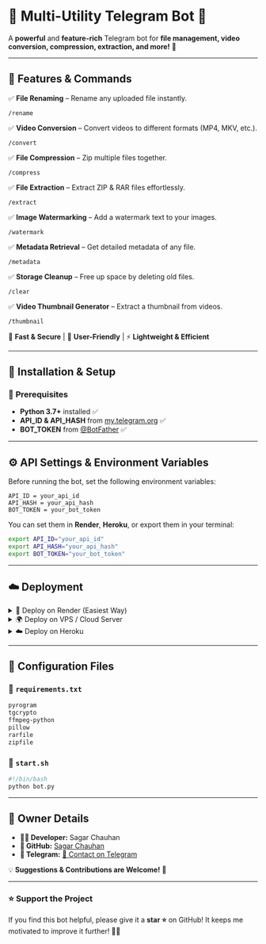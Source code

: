 # 🚀 Multi-Utility Telegram Bot 🤖

A **powerful** and **feature-rich** Telegram bot for **file management, video conversion, compression, extraction, and more!** 🎯

---

## 🌟 Features & Commands

✅ **File Renaming** – Rename any uploaded file instantly.  
   ```
   /rename
   ```
✅ **Video Conversion** – Convert videos to different formats (MP4, MKV, etc.).  
   ```
   /convert
   ```
✅ **File Compression** – Zip multiple files together.  
   ```
   /compress
   ```
✅ **File Extraction** – Extract ZIP & RAR files effortlessly.  
   ```
   /extract
   ```
✅ **Image Watermarking** – Add a watermark text to your images.  
   ```
   /watermark
   ```
✅ **Metadata Retrieval** – Get detailed metadata of any file.  
   ```
   /metadata
   ```
✅ **Storage Cleanup** – Free up space by deleting old files.  
   ```
   /clear
   ```
✅ **Video Thumbnail Generator** – Extract a thumbnail from videos.  
   ```
   /thumbnail
   ```

🚀 **Fast & Secure** | 🎨 **User-Friendly** | ⚡ **Lightweight & Efficient**

---

## 🔧 Installation & Setup

### 📌 **Prerequisites**
- **Python 3.7+** installed ✅
- **API_ID & API_HASH** from [my.telegram.org](https://my.telegram.org/apps) ✅
- **BOT_TOKEN** from [@BotFather](https://t.me/BotFather) ✅

---

## ⚙️ API Settings & Environment Variables

Before running the bot, set the following environment variables:

```
API_ID = your_api_id
API_HASH = your_api_hash
BOT_TOKEN = your_bot_token
```

You can set them in **Render**, **Heroku**, or export them in your terminal:

```bash
export API_ID="your_api_id"
export API_HASH="your_api_hash"
export BOT_TOKEN="your_bot_token"
```

---

## ☁️ Deployment

<details>
<summary>🚀 Deploy on Render (Easiest Way)</summary>

1️⃣ Fork this repository & edit `bot.py` with your API credentials.  
2️⃣ Push your changes to GitHub.  
3️⃣ Create a **Render Web Service** and link your GitHub repository.  
4️⃣ Set the **Start Command** to:
   ```bash
   bash start.sh
   ```
5️⃣ Deploy & enjoy your bot! 🎉

</details>

<details>
<summary>🌍 Deploy on VPS / Cloud Server</summary>

1️⃣ Install required packages:
   ```bash
   sudo apt update && sudo apt install python3 ffmpeg zip unzip -y
   ```
2️⃣ Clone the repo:
   ```bash
   git clone https://github.com/sagarchauhansk/YourRepoName.git
   ```
3️⃣ Go inside the folder:
   ```bash
   cd YourRepoName
   ```
4️⃣ Install dependencies:
   ```bash
   pip install -r requirements.txt
   ```
5️⃣ Run the bot:
   ```bash
   python bot.py
   ```

</details>

<details>
<summary>☁️ Deploy on Heroku</summary>

1️⃣ Install Heroku CLI & login:
   ```bash
   heroku login
   ```
2️⃣ Create a new Heroku app:
   ```bash
   heroku create your-app-name
   ```
3️⃣ Add a Git remote:
   ```bash
   heroku git:remote -a your-app-name
   ```
4️⃣ Push the code to Heroku:
   ```bash
   git push heroku main
   ```
5️⃣ Set required environment variables in Heroku dashboard.  
6️⃣ Start the bot:
   ```bash
   heroku ps:scale worker=1
   ```

</details>

---

## 📜 **Configuration Files**

### 📂 `requirements.txt`
```txt
pyrogram
tgcrypto
ffmpeg-python
pillow
rarfile
zipfile
```

### 📂 `start.sh`
```bash
#!/bin/bash
python bot.py
```

---

## 👤 **Owner Details**
- **👨‍💻 Developer:** Sagar Chauhan  
- **🔗 GitHub:** [Sagar Chauhan](https://github.com/sagarchauhansk)  
- **📩 Telegram:** [📨 Contact on Telegram](https://t.me/Pentasteradmin)  

💡 **Suggestions & Contributions are Welcome!** 🤝

---

### ⭐ **Support the Project**
If you find this bot helpful, please give it a **star ⭐** on GitHub! It keeps me motivated to improve it further! 🚀🎉
